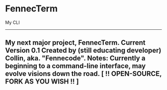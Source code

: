 # FennecTerm
 My CLI

---
My next major project, FennecTerm. Current Version 0.1
Created by (still educating developer) Collin, aka. "Fennecode".
Notes: Currently a beginning to a command-line interface, may evolve visions down the road. 
[ !! OPEN-SOURCE, FORK AS YOU WISH !! ]
---
